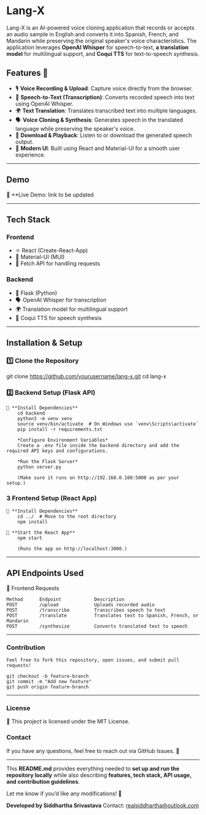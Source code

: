 # Lang-X

Lang-X is an AI-powered voice cloning application that records or accepts an audio sample in English and converts it into Spanish, French, and Mandarin while preserving the original speaker's voice characteristics. The application leverages **OpenAI Whisper** for speech-to-text, **a translation model** for multilingual support, and **Coqui TTS** for text-to-speech synthesis.

## Features 🚀

- 🎙️ **Voice Recording & Upload**: Capture voice directly from the browser.
- 📝 **Speech-to-Text (Transcription)**: Converts recorded speech into text using OpenAI Whisper.
- 🌍 **Text Translation**: Translates transcribed text into multiple languages.
- 🗣️ **Voice Cloning & Synthesis**: Generates speech in the translated language while preserving the speaker's voice.
- 📂 **Download & Playback**: Listen to or download the generated speech output.
- 🎨 **Modern UI**: Built using React and Material-UI for a smooth user experience.

---

## Demo

🔗 \*\*Live Demo: link to be updated

---

## Tech Stack

### **Frontend**

- ⚛️ React (Create-React-App)
- 🎨 Material-UI (MUI)
- 📡 Fetch API for handling requests

### **Backend**

- 🐍 Flask (Python)
- 🗣️ OpenAI Whisper for transcription
- 🌍 Translation model for multilingual support
- 🎤 Coqui TTS for speech synthesis

---

## Installation & Setup

### 1️⃣ Clone the Repository

git clone https://github.com/yourusername/lang-x.git
cd lang-x

### 2️⃣ **Backend Setup (Flask API)**

    🔹 **Install Dependencies**
        cd backend
        python3 -m venv venv
        source venv/bin/activate  # On Windows use `venv\Scripts\activate`
        pip install -r requirements.txt

        *Configure Environment Variables*
        Create a .env file inside the backend directory and add the required API keys and configurations.

        *Run the Flask Server*
        python server.py

        (Make sure it runs on http://192.168.0.100:5000 as per your setup.)

### 3 **Frontend Setup (React App)**

    🔹 **Install Dependencies**
        cd ../  # Move to the root directory
        npm install

    🔹 **Start the React App**
        npm start

        (Runs the app on http://localhost:3000.)

---

## API Endpoints Used

🔹 Frontend Requests

    Method      Endpoint            Description
    POST        /upload             Uploads recorded audio
    POST        /transcribe         Transcribes speech to text
    POST        /translate          Translates text to Spanish, French, or Mandarin
    POST        /synthesize         Converts translated text to speech

---

### Contribution

    Feel free to fork this repository, open issues, and submit pull requests!

    git checkout -b feature-branch
    git commit -m "Add new feature"
    git push origin feature-branch

---

### License

📜 This project is licensed under the MIT License.

### Contact

If you have any questions, feel free to reach out via GitHub Issues. 🚀

---

This **README.md** provides everything needed to **set up and run the repository locally** while also describing **features, tech stack, API usage, and contribution guidelines**.

Let me know if you’d like any modifications! 🚀

**Developed by Siddhartha Srivastava**
Contact: realsiddhartha@outlook.com
